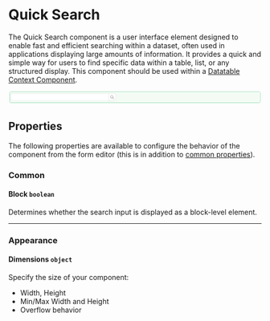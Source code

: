 # Quick Search

The Quick Search component is a user interface element designed to enable fast and efficient searching within a dataset, often used in applications displaying large amounts of information. It provides a quick and simple way for users to find specific data within a table, list, or any structured display. This component should be used within a [Datatable Context Component](/docs/front-end-basics/form-components/tables-lists/datatable-context).

![Image](../tables-lists/images/quicksearch1.png)

## Properties

The following properties are available to configure the behavior of the component from the form editor (this is in addition to [common properties](/docs/front-end-basics/form-components/common-component-properties)).

### Common
#### **Block** `boolean`  
Determines whether the search input is displayed as a block-level element.
___

### Appearance
#### **Dimensions** ``object``
Specify the size of your component:
- Width, Height
- Min/Max Width and Height
- Overflow behavior

